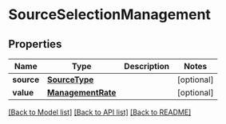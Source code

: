 # SourceSelectionManagement

## Properties
Name | Type | Description | Notes
------------ | ------------- | ------------- | -------------
**source** | [**SourceType**](SourceType.md) |  | [optional] 
**value** | [**ManagementRate**](ManagementRate.md) |  | [optional] 

[[Back to Model list]](../README.md#documentation-for-models) [[Back to API list]](../README.md#documentation-for-api-endpoints) [[Back to README]](../README.md)

